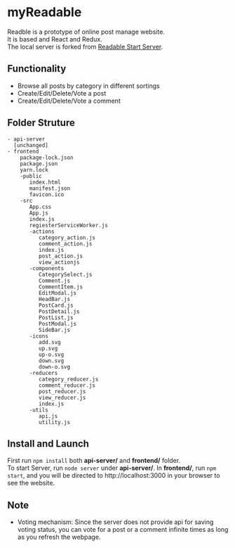 # myReadable
Readble is a prototype of online post manage website. </br>
It is based and React and Redux. </br>
The local server is forked from [Readable Start Server](https://github.com/udacity/reactnd-project-readable-starter).

## Functionality
- Browse all posts by category in different sortings
- Create/Edit/Delete/Vote a post
- Create/Edit/Delete/Vote a comment

## Folder Struture
```
- api-server
  [unchanged]
- frontend
    package-lock.json
    package.json
    yarn.lock
    -public
       index.html
       manifest.json
       favicon.ico
    -src
       App.css
       App.js
       index.js
       regiesterServiceWorker.js
       -actions
          category_action.js
          comment_action.js
          index.js
          post_action.js
          view_actionjs
       -components
          CategorySelect.js
          Comment.js
          CommentItem.js
          EditModal.js
          HeadBar.js
          PostCard.js
          PostDetail.js
          PostList.js
          PostModal.js
          SideBar.js
       -icons
          add.svg
          up.svg
          up-o.svg
          down.svg
          down-o.svg
       -reducers
          category_reducer.js
          comment_reducer.js
          post_reducer.js
          view_reducer.js
          index.js
       -utils
          api.js
          utility.js
```

## Install and Launch
First run `npm install` both **api-server/** and **frontend/** folder.  </br>
To start Server, run `node server` under **api-server/**.
In **frontend/**, run `npm start`, and you will be directed to http://localhost:3000 in your browser to see the website.

## Note
- Voting mechanism: Since the server does not provide api for saving voting status, you can vote for a post or a comment infinite times as long as you refresh the webpage. 
